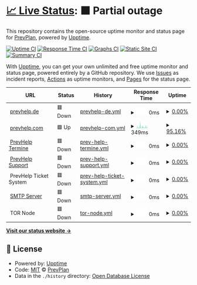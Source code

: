 # [📈 Live Status](https://status.prevhelp.de): <!--live status--> **🟧 Partial outage**

This repository contains the open-source uptime monitor and status page for [PrevPlan](https://ausbilder.org), powered by [Upptime](https://github.com/upptime/upptime).

[![Uptime CI](https://github.com/prevplan/prevhelp-status/workflows/Uptime%20CI/badge.svg)](https://github.com/prevplan/prevhelp-status/actions?query=workflow%3A%22Uptime+CI%22)
[![Response Time CI](https://github.com/prevplan/prevhelp-status/workflows/Response%20Time%20CI/badge.svg)](https://github.com/prevplan/prevhelp-status/actions?query=workflow%3A%22Response+Time+CI%22)
[![Graphs CI](https://github.com/prevplan/prevhelp-status/workflows/Graphs%20CI/badge.svg)](https://github.com/prevplan/prevhelp-status/actions?query=workflow%3A%22Graphs+CI%22)
[![Static Site CI](https://github.com/prevplan/prevhelp-status/workflows/Static%20Site%20CI/badge.svg)](https://github.com/prevplan/prevhelp-status/actions?query=workflow%3A%22Static+Site+CI%22)
[![Summary CI](https://github.com/prevplan/prevhelp-status/workflows/Summary%20CI/badge.svg)](https://github.com/prevplan/prevhelp-status/actions?query=workflow%3A%22Summary+CI%22)

With [Upptime](https://upptime.js.org), you can get your own unlimited and free uptime monitor and status page, powered entirely by a GitHub repository. We use [Issues](https://github.com/prevplan/prevhelp-status/issues) as incident reports, [Actions](https://github.com/prevplan/prevhelp-status/actions) as uptime monitors, and [Pages](https://status.prevhelp.de) for the status page.

<!--start: status pages-->
<!-- This summary is generated by Upptime (https://github.com/upptime/upptime) -->
<!-- Do not edit this manually, your changes will be overwritten -->
<!-- prettier-ignore -->
| URL | Status | History | Response Time | Uptime |
| --- | ------ | ------- | ------------- | ------ |
| <img alt="" src="https://icons.duckduckgo.com/ip3/prevhelp.de.ico" height="13"> [prevhelp.de](https://prevhelp.de) | 🟥 Down | [prevhelp-de.yml](https://github.com/prevplan/prevhelp-status/commits/HEAD/history/prevhelp-de.yml) | <details><summary><img alt="Response time graph" src="./graphs/prevhelp-de/response-time-week.png" height="20"> 0ms</summary><br><a href="https://status.prevhelp.de/history/prevhelp-de"><img alt="Response time 749" src="https://img.shields.io/endpoint?url=https%3A%2F%2Fraw.githubusercontent.com%2Fprevplan%2Fprevhelp-status%2FHEAD%2Fapi%2Fprevhelp-de%2Fresponse-time.json"></a><br><a href="https://status.prevhelp.de/history/prevhelp-de"><img alt="24-hour response time 0" src="https://img.shields.io/endpoint?url=https%3A%2F%2Fraw.githubusercontent.com%2Fprevplan%2Fprevhelp-status%2FHEAD%2Fapi%2Fprevhelp-de%2Fresponse-time-day.json"></a><br><a href="https://status.prevhelp.de/history/prevhelp-de"><img alt="7-day response time 0" src="https://img.shields.io/endpoint?url=https%3A%2F%2Fraw.githubusercontent.com%2Fprevplan%2Fprevhelp-status%2FHEAD%2Fapi%2Fprevhelp-de%2Fresponse-time-week.json"></a><br><a href="https://status.prevhelp.de/history/prevhelp-de"><img alt="30-day response time 0" src="https://img.shields.io/endpoint?url=https%3A%2F%2Fraw.githubusercontent.com%2Fprevplan%2Fprevhelp-status%2FHEAD%2Fapi%2Fprevhelp-de%2Fresponse-time-month.json"></a><br><a href="https://status.prevhelp.de/history/prevhelp-de"><img alt="1-year response time 731" src="https://img.shields.io/endpoint?url=https%3A%2F%2Fraw.githubusercontent.com%2Fprevplan%2Fprevhelp-status%2FHEAD%2Fapi%2Fprevhelp-de%2Fresponse-time-year.json"></a></details> | <details><summary><a href="https://status.prevhelp.de/history/prevhelp-de">0.00%</a></summary><a href="https://status.prevhelp.de/history/prevhelp-de"><img alt="All-time uptime 73.70%" src="https://img.shields.io/endpoint?url=https%3A%2F%2Fraw.githubusercontent.com%2Fprevplan%2Fprevhelp-status%2FHEAD%2Fapi%2Fprevhelp-de%2Fuptime.json"></a><br><a href="https://status.prevhelp.de/history/prevhelp-de"><img alt="24-hour uptime 0.00%" src="https://img.shields.io/endpoint?url=https%3A%2F%2Fraw.githubusercontent.com%2Fprevplan%2Fprevhelp-status%2FHEAD%2Fapi%2Fprevhelp-de%2Fuptime-day.json"></a><br><a href="https://status.prevhelp.de/history/prevhelp-de"><img alt="7-day uptime 0.00%" src="https://img.shields.io/endpoint?url=https%3A%2F%2Fraw.githubusercontent.com%2Fprevplan%2Fprevhelp-status%2FHEAD%2Fapi%2Fprevhelp-de%2Fuptime-week.json"></a><br><a href="https://status.prevhelp.de/history/prevhelp-de"><img alt="30-day uptime 0.00%" src="https://img.shields.io/endpoint?url=https%3A%2F%2Fraw.githubusercontent.com%2Fprevplan%2Fprevhelp-status%2FHEAD%2Fapi%2Fprevhelp-de%2Fuptime-month.json"></a><br><a href="https://status.prevhelp.de/history/prevhelp-de"><img alt="1-year uptime 33.67%" src="https://img.shields.io/endpoint?url=https%3A%2F%2Fraw.githubusercontent.com%2Fprevplan%2Fprevhelp-status%2FHEAD%2Fapi%2Fprevhelp-de%2Fuptime-year.json"></a></details>
| <img alt="" src="https://icons.duckduckgo.com/ip3/prevhelp.com.ico" height="13"> [prevhelp.com](https://prevhelp.com) | 🟩 Up | [prevhelp-com.yml](https://github.com/prevplan/prevhelp-status/commits/HEAD/history/prevhelp-com.yml) | <details><summary><img alt="Response time graph" src="./graphs/prevhelp-com/response-time-week.png" height="20"> 349ms</summary><br><a href="https://status.prevhelp.de/history/prevhelp-com"><img alt="Response time 402" src="https://img.shields.io/endpoint?url=https%3A%2F%2Fraw.githubusercontent.com%2Fprevplan%2Fprevhelp-status%2FHEAD%2Fapi%2Fprevhelp-com%2Fresponse-time.json"></a><br><a href="https://status.prevhelp.de/history/prevhelp-com"><img alt="24-hour response time 299" src="https://img.shields.io/endpoint?url=https%3A%2F%2Fraw.githubusercontent.com%2Fprevplan%2Fprevhelp-status%2FHEAD%2Fapi%2Fprevhelp-com%2Fresponse-time-day.json"></a><br><a href="https://status.prevhelp.de/history/prevhelp-com"><img alt="7-day response time 349" src="https://img.shields.io/endpoint?url=https%3A%2F%2Fraw.githubusercontent.com%2Fprevplan%2Fprevhelp-status%2FHEAD%2Fapi%2Fprevhelp-com%2Fresponse-time-week.json"></a><br><a href="https://status.prevhelp.de/history/prevhelp-com"><img alt="30-day response time 505" src="https://img.shields.io/endpoint?url=https%3A%2F%2Fraw.githubusercontent.com%2Fprevplan%2Fprevhelp-status%2FHEAD%2Fapi%2Fprevhelp-com%2Fresponse-time-month.json"></a><br><a href="https://status.prevhelp.de/history/prevhelp-com"><img alt="1-year response time 398" src="https://img.shields.io/endpoint?url=https%3A%2F%2Fraw.githubusercontent.com%2Fprevplan%2Fprevhelp-status%2FHEAD%2Fapi%2Fprevhelp-com%2Fresponse-time-year.json"></a></details> | <details><summary><a href="https://status.prevhelp.de/history/prevhelp-com">95.16%</a></summary><a href="https://status.prevhelp.de/history/prevhelp-com"><img alt="All-time uptime 89.22%" src="https://img.shields.io/endpoint?url=https%3A%2F%2Fraw.githubusercontent.com%2Fprevplan%2Fprevhelp-status%2FHEAD%2Fapi%2Fprevhelp-com%2Fuptime.json"></a><br><a href="https://status.prevhelp.de/history/prevhelp-com"><img alt="24-hour uptime 99.42%" src="https://img.shields.io/endpoint?url=https%3A%2F%2Fraw.githubusercontent.com%2Fprevplan%2Fprevhelp-status%2FHEAD%2Fapi%2Fprevhelp-com%2Fuptime-day.json"></a><br><a href="https://status.prevhelp.de/history/prevhelp-com"><img alt="7-day uptime 95.16%" src="https://img.shields.io/endpoint?url=https%3A%2F%2Fraw.githubusercontent.com%2Fprevplan%2Fprevhelp-status%2FHEAD%2Fapi%2Fprevhelp-com%2Fuptime-week.json"></a><br><a href="https://status.prevhelp.de/history/prevhelp-com"><img alt="30-day uptime 97.36%" src="https://img.shields.io/endpoint?url=https%3A%2F%2Fraw.githubusercontent.com%2Fprevplan%2Fprevhelp-status%2FHEAD%2Fapi%2Fprevhelp-com%2Fuptime-month.json"></a><br><a href="https://status.prevhelp.de/history/prevhelp-com"><img alt="1-year uptime 95.17%" src="https://img.shields.io/endpoint?url=https%3A%2F%2Fraw.githubusercontent.com%2Fprevplan%2Fprevhelp-status%2FHEAD%2Fapi%2Fprevhelp-com%2Fuptime-year.json"></a></details>
| <img alt="" src="https://icons.duckduckgo.com/ip3/termine.prevhelp.de.ico" height="13"> [PrevHelp Termine](https://termine.prevhelp.de) | 🟥 Down | [prev-help-termine.yml](https://github.com/prevplan/prevhelp-status/commits/HEAD/history/prev-help-termine.yml) | <details><summary><img alt="Response time graph" src="./graphs/prev-help-termine/response-time-week.png" height="20"> 0ms</summary><br><a href="https://status.prevhelp.de/history/prev-help-termine"><img alt="Response time 1164" src="https://img.shields.io/endpoint?url=https%3A%2F%2Fraw.githubusercontent.com%2Fprevplan%2Fprevhelp-status%2FHEAD%2Fapi%2Fprev-help-termine%2Fresponse-time.json"></a><br><a href="https://status.prevhelp.de/history/prev-help-termine"><img alt="24-hour response time 0" src="https://img.shields.io/endpoint?url=https%3A%2F%2Fraw.githubusercontent.com%2Fprevplan%2Fprevhelp-status%2FHEAD%2Fapi%2Fprev-help-termine%2Fresponse-time-day.json"></a><br><a href="https://status.prevhelp.de/history/prev-help-termine"><img alt="7-day response time 0" src="https://img.shields.io/endpoint?url=https%3A%2F%2Fraw.githubusercontent.com%2Fprevplan%2Fprevhelp-status%2FHEAD%2Fapi%2Fprev-help-termine%2Fresponse-time-week.json"></a><br><a href="https://status.prevhelp.de/history/prev-help-termine"><img alt="30-day response time 0" src="https://img.shields.io/endpoint?url=https%3A%2F%2Fraw.githubusercontent.com%2Fprevplan%2Fprevhelp-status%2FHEAD%2Fapi%2Fprev-help-termine%2Fresponse-time-month.json"></a><br><a href="https://status.prevhelp.de/history/prev-help-termine"><img alt="1-year response time 0" src="https://img.shields.io/endpoint?url=https%3A%2F%2Fraw.githubusercontent.com%2Fprevplan%2Fprevhelp-status%2FHEAD%2Fapi%2Fprev-help-termine%2Fresponse-time-year.json"></a></details> | <details><summary><a href="https://status.prevhelp.de/history/prev-help-termine">0.00%</a></summary><a href="https://status.prevhelp.de/history/prev-help-termine"><img alt="All-time uptime 41.99%" src="https://img.shields.io/endpoint?url=https%3A%2F%2Fraw.githubusercontent.com%2Fprevplan%2Fprevhelp-status%2FHEAD%2Fapi%2Fprev-help-termine%2Fuptime.json"></a><br><a href="https://status.prevhelp.de/history/prev-help-termine"><img alt="24-hour uptime 0.00%" src="https://img.shields.io/endpoint?url=https%3A%2F%2Fraw.githubusercontent.com%2Fprevplan%2Fprevhelp-status%2FHEAD%2Fapi%2Fprev-help-termine%2Fuptime-day.json"></a><br><a href="https://status.prevhelp.de/history/prev-help-termine"><img alt="7-day uptime 0.00%" src="https://img.shields.io/endpoint?url=https%3A%2F%2Fraw.githubusercontent.com%2Fprevplan%2Fprevhelp-status%2FHEAD%2Fapi%2Fprev-help-termine%2Fuptime-week.json"></a><br><a href="https://status.prevhelp.de/history/prev-help-termine"><img alt="30-day uptime 0.00%" src="https://img.shields.io/endpoint?url=https%3A%2F%2Fraw.githubusercontent.com%2Fprevplan%2Fprevhelp-status%2FHEAD%2Fapi%2Fprev-help-termine%2Fuptime-month.json"></a><br><a href="https://status.prevhelp.de/history/prev-help-termine"><img alt="1-year uptime 0.00%" src="https://img.shields.io/endpoint?url=https%3A%2F%2Fraw.githubusercontent.com%2Fprevplan%2Fprevhelp-status%2FHEAD%2Fapi%2Fprev-help-termine%2Fuptime-year.json"></a></details>
| <img alt="" src="https://icons.duckduckgo.com/ip3/support.prevhelp.de.ico" height="13"> [PrevHelp Support](https://support.prevhelp.de) | 🟥 Down | [prev-help-support.yml](https://github.com/prevplan/prevhelp-status/commits/HEAD/history/prev-help-support.yml) | <details><summary><img alt="Response time graph" src="./graphs/prev-help-support/response-time-week.png" height="20"> 0ms</summary><br><a href="https://status.prevhelp.de/history/prev-help-support"><img alt="Response time 0" src="https://img.shields.io/endpoint?url=https%3A%2F%2Fraw.githubusercontent.com%2Fprevplan%2Fprevhelp-status%2FHEAD%2Fapi%2Fprev-help-support%2Fresponse-time.json"></a><br><a href="https://status.prevhelp.de/history/prev-help-support"><img alt="24-hour response time 0" src="https://img.shields.io/endpoint?url=https%3A%2F%2Fraw.githubusercontent.com%2Fprevplan%2Fprevhelp-status%2FHEAD%2Fapi%2Fprev-help-support%2Fresponse-time-day.json"></a><br><a href="https://status.prevhelp.de/history/prev-help-support"><img alt="7-day response time 0" src="https://img.shields.io/endpoint?url=https%3A%2F%2Fraw.githubusercontent.com%2Fprevplan%2Fprevhelp-status%2FHEAD%2Fapi%2Fprev-help-support%2Fresponse-time-week.json"></a><br><a href="https://status.prevhelp.de/history/prev-help-support"><img alt="30-day response time 0" src="https://img.shields.io/endpoint?url=https%3A%2F%2Fraw.githubusercontent.com%2Fprevplan%2Fprevhelp-status%2FHEAD%2Fapi%2Fprev-help-support%2Fresponse-time-month.json"></a><br><a href="https://status.prevhelp.de/history/prev-help-support"><img alt="1-year response time 0" src="https://img.shields.io/endpoint?url=https%3A%2F%2Fraw.githubusercontent.com%2Fprevplan%2Fprevhelp-status%2FHEAD%2Fapi%2Fprev-help-support%2Fresponse-time-year.json"></a></details> | <details><summary><a href="https://status.prevhelp.de/history/prev-help-support">0.00%</a></summary><a href="https://status.prevhelp.de/history/prev-help-support"><img alt="All-time uptime 44.02%" src="https://img.shields.io/endpoint?url=https%3A%2F%2Fraw.githubusercontent.com%2Fprevplan%2Fprevhelp-status%2FHEAD%2Fapi%2Fprev-help-support%2Fuptime.json"></a><br><a href="https://status.prevhelp.de/history/prev-help-support"><img alt="24-hour uptime 0.00%" src="https://img.shields.io/endpoint?url=https%3A%2F%2Fraw.githubusercontent.com%2Fprevplan%2Fprevhelp-status%2FHEAD%2Fapi%2Fprev-help-support%2Fuptime-day.json"></a><br><a href="https://status.prevhelp.de/history/prev-help-support"><img alt="7-day uptime 0.00%" src="https://img.shields.io/endpoint?url=https%3A%2F%2Fraw.githubusercontent.com%2Fprevplan%2Fprevhelp-status%2FHEAD%2Fapi%2Fprev-help-support%2Fuptime-week.json"></a><br><a href="https://status.prevhelp.de/history/prev-help-support"><img alt="30-day uptime 0.00%" src="https://img.shields.io/endpoint?url=https%3A%2F%2Fraw.githubusercontent.com%2Fprevplan%2Fprevhelp-status%2FHEAD%2Fapi%2Fprev-help-support%2Fuptime-month.json"></a><br><a href="https://status.prevhelp.de/history/prev-help-support"><img alt="1-year uptime 0.00%" src="https://img.shields.io/endpoint?url=https%3A%2F%2Fraw.githubusercontent.com%2Fprevplan%2Fprevhelp-status%2FHEAD%2Fapi%2Fprev-help-support%2Fuptime-year.json"></a></details>
| <img alt="" src="https://icons.duckduckgo.com/ip3/support.prevhelp.de.ico" height="13"> PrevHelp Ticket System | 🟥 Down | [prev-help-ticket-system.yml](https://github.com/prevplan/prevhelp-status/commits/HEAD/history/prev-help-ticket-system.yml) | <details><summary><img alt="Response time graph" src="./graphs/prev-help-ticket-system/response-time-week.png" height="20"> 0ms</summary><br><a href="https://status.prevhelp.de/history/prev-help-ticket-system"><img alt="Response time 0" src="https://img.shields.io/endpoint?url=https%3A%2F%2Fraw.githubusercontent.com%2Fprevplan%2Fprevhelp-status%2FHEAD%2Fapi%2Fprev-help-ticket-system%2Fresponse-time.json"></a><br><a href="https://status.prevhelp.de/history/prev-help-ticket-system"><img alt="24-hour response time 0" src="https://img.shields.io/endpoint?url=https%3A%2F%2Fraw.githubusercontent.com%2Fprevplan%2Fprevhelp-status%2FHEAD%2Fapi%2Fprev-help-ticket-system%2Fresponse-time-day.json"></a><br><a href="https://status.prevhelp.de/history/prev-help-ticket-system"><img alt="7-day response time 0" src="https://img.shields.io/endpoint?url=https%3A%2F%2Fraw.githubusercontent.com%2Fprevplan%2Fprevhelp-status%2FHEAD%2Fapi%2Fprev-help-ticket-system%2Fresponse-time-week.json"></a><br><a href="https://status.prevhelp.de/history/prev-help-ticket-system"><img alt="30-day response time 0" src="https://img.shields.io/endpoint?url=https%3A%2F%2Fraw.githubusercontent.com%2Fprevplan%2Fprevhelp-status%2FHEAD%2Fapi%2Fprev-help-ticket-system%2Fresponse-time-month.json"></a><br><a href="https://status.prevhelp.de/history/prev-help-ticket-system"><img alt="1-year response time 0" src="https://img.shields.io/endpoint?url=https%3A%2F%2Fraw.githubusercontent.com%2Fprevplan%2Fprevhelp-status%2FHEAD%2Fapi%2Fprev-help-ticket-system%2Fresponse-time-year.json"></a></details> | <details><summary><a href="https://status.prevhelp.de/history/prev-help-ticket-system">0.00%</a></summary><a href="https://status.prevhelp.de/history/prev-help-ticket-system"><img alt="All-time uptime 39.88%" src="https://img.shields.io/endpoint?url=https%3A%2F%2Fraw.githubusercontent.com%2Fprevplan%2Fprevhelp-status%2FHEAD%2Fapi%2Fprev-help-ticket-system%2Fuptime.json"></a><br><a href="https://status.prevhelp.de/history/prev-help-ticket-system"><img alt="24-hour uptime 0.00%" src="https://img.shields.io/endpoint?url=https%3A%2F%2Fraw.githubusercontent.com%2Fprevplan%2Fprevhelp-status%2FHEAD%2Fapi%2Fprev-help-ticket-system%2Fuptime-day.json"></a><br><a href="https://status.prevhelp.de/history/prev-help-ticket-system"><img alt="7-day uptime 0.00%" src="https://img.shields.io/endpoint?url=https%3A%2F%2Fraw.githubusercontent.com%2Fprevplan%2Fprevhelp-status%2FHEAD%2Fapi%2Fprev-help-ticket-system%2Fuptime-week.json"></a><br><a href="https://status.prevhelp.de/history/prev-help-ticket-system"><img alt="30-day uptime 0.00%" src="https://img.shields.io/endpoint?url=https%3A%2F%2Fraw.githubusercontent.com%2Fprevplan%2Fprevhelp-status%2FHEAD%2Fapi%2Fprev-help-ticket-system%2Fuptime-month.json"></a><br><a href="https://status.prevhelp.de/history/prev-help-ticket-system"><img alt="1-year uptime 0.00%" src="https://img.shields.io/endpoint?url=https%3A%2F%2Fraw.githubusercontent.com%2Fprevplan%2Fprevhelp-status%2FHEAD%2Fapi%2Fprev-help-ticket-system%2Fuptime-year.json"></a></details>
| <img alt="" src="https://icons.duckduckgo.com/ip3/null.ico" height="13"> [SMTP Server](mail.prevmail.de) | 🟥 Down | [smtp-server.yml](https://github.com/prevplan/prevhelp-status/commits/HEAD/history/smtp-server.yml) | <details><summary><img alt="Response time graph" src="./graphs/smtp-server/response-time-week.png" height="20"> 0ms</summary><br><a href="https://status.prevhelp.de/history/smtp-server"><img alt="Response time 160" src="https://img.shields.io/endpoint?url=https%3A%2F%2Fraw.githubusercontent.com%2Fprevplan%2Fprevhelp-status%2FHEAD%2Fapi%2Fsmtp-server%2Fresponse-time.json"></a><br><a href="https://status.prevhelp.de/history/smtp-server"><img alt="24-hour response time 0" src="https://img.shields.io/endpoint?url=https%3A%2F%2Fraw.githubusercontent.com%2Fprevplan%2Fprevhelp-status%2FHEAD%2Fapi%2Fsmtp-server%2Fresponse-time-day.json"></a><br><a href="https://status.prevhelp.de/history/smtp-server"><img alt="7-day response time 0" src="https://img.shields.io/endpoint?url=https%3A%2F%2Fraw.githubusercontent.com%2Fprevplan%2Fprevhelp-status%2FHEAD%2Fapi%2Fsmtp-server%2Fresponse-time-week.json"></a><br><a href="https://status.prevhelp.de/history/smtp-server"><img alt="30-day response time 0" src="https://img.shields.io/endpoint?url=https%3A%2F%2Fraw.githubusercontent.com%2Fprevplan%2Fprevhelp-status%2FHEAD%2Fapi%2Fsmtp-server%2Fresponse-time-month.json"></a><br><a href="https://status.prevhelp.de/history/smtp-server"><img alt="1-year response time 160" src="https://img.shields.io/endpoint?url=https%3A%2F%2Fraw.githubusercontent.com%2Fprevplan%2Fprevhelp-status%2FHEAD%2Fapi%2Fsmtp-server%2Fresponse-time-year.json"></a></details> | <details><summary><a href="https://status.prevhelp.de/history/smtp-server">0.00%</a></summary><a href="https://status.prevhelp.de/history/smtp-server"><img alt="All-time uptime 44.13%" src="https://img.shields.io/endpoint?url=https%3A%2F%2Fraw.githubusercontent.com%2Fprevplan%2Fprevhelp-status%2FHEAD%2Fapi%2Fsmtp-server%2Fuptime.json"></a><br><a href="https://status.prevhelp.de/history/smtp-server"><img alt="24-hour uptime 0.00%" src="https://img.shields.io/endpoint?url=https%3A%2F%2Fraw.githubusercontent.com%2Fprevplan%2Fprevhelp-status%2FHEAD%2Fapi%2Fsmtp-server%2Fuptime-day.json"></a><br><a href="https://status.prevhelp.de/history/smtp-server"><img alt="7-day uptime 0.00%" src="https://img.shields.io/endpoint?url=https%3A%2F%2Fraw.githubusercontent.com%2Fprevplan%2Fprevhelp-status%2FHEAD%2Fapi%2Fsmtp-server%2Fuptime-week.json"></a><br><a href="https://status.prevhelp.de/history/smtp-server"><img alt="30-day uptime 0.00%" src="https://img.shields.io/endpoint?url=https%3A%2F%2Fraw.githubusercontent.com%2Fprevplan%2Fprevhelp-status%2FHEAD%2Fapi%2Fsmtp-server%2Fuptime-month.json"></a><br><a href="https://status.prevhelp.de/history/smtp-server"><img alt="1-year uptime 1.08%" src="https://img.shields.io/endpoint?url=https%3A%2F%2Fraw.githubusercontent.com%2Fprevplan%2Fprevhelp-status%2FHEAD%2Fapi%2Fsmtp-server%2Fuptime-year.json"></a></details>
| <img alt="" src="https://icons.duckduckgo.com/ip3/null.ico" height="13"> TOR Node | 🟥 Down | [tor-node.yml](https://github.com/prevplan/prevhelp-status/commits/HEAD/history/tor-node.yml) | <details><summary><img alt="Response time graph" src="./graphs/tor-node/response-time-week.png" height="20"> 0ms</summary><br><a href="https://status.prevhelp.de/history/tor-node"><img alt="Response time 205" src="https://img.shields.io/endpoint?url=https%3A%2F%2Fraw.githubusercontent.com%2Fprevplan%2Fprevhelp-status%2FHEAD%2Fapi%2Ftor-node%2Fresponse-time.json"></a><br><a href="https://status.prevhelp.de/history/tor-node"><img alt="24-hour response time 0" src="https://img.shields.io/endpoint?url=https%3A%2F%2Fraw.githubusercontent.com%2Fprevplan%2Fprevhelp-status%2FHEAD%2Fapi%2Ftor-node%2Fresponse-time-day.json"></a><br><a href="https://status.prevhelp.de/history/tor-node"><img alt="7-day response time 0" src="https://img.shields.io/endpoint?url=https%3A%2F%2Fraw.githubusercontent.com%2Fprevplan%2Fprevhelp-status%2FHEAD%2Fapi%2Ftor-node%2Fresponse-time-week.json"></a><br><a href="https://status.prevhelp.de/history/tor-node"><img alt="30-day response time 0" src="https://img.shields.io/endpoint?url=https%3A%2F%2Fraw.githubusercontent.com%2Fprevplan%2Fprevhelp-status%2FHEAD%2Fapi%2Ftor-node%2Fresponse-time-month.json"></a><br><a href="https://status.prevhelp.de/history/tor-node"><img alt="1-year response time 228" src="https://img.shields.io/endpoint?url=https%3A%2F%2Fraw.githubusercontent.com%2Fprevplan%2Fprevhelp-status%2FHEAD%2Fapi%2Ftor-node%2Fresponse-time-year.json"></a></details> | <details><summary><a href="https://status.prevhelp.de/history/tor-node">0.00%</a></summary><a href="https://status.prevhelp.de/history/tor-node"><img alt="All-time uptime 63.51%" src="https://img.shields.io/endpoint?url=https%3A%2F%2Fraw.githubusercontent.com%2Fprevplan%2Fprevhelp-status%2FHEAD%2Fapi%2Ftor-node%2Fuptime.json"></a><br><a href="https://status.prevhelp.de/history/tor-node"><img alt="24-hour uptime 0.00%" src="https://img.shields.io/endpoint?url=https%3A%2F%2Fraw.githubusercontent.com%2Fprevplan%2Fprevhelp-status%2FHEAD%2Fapi%2Ftor-node%2Fuptime-day.json"></a><br><a href="https://status.prevhelp.de/history/tor-node"><img alt="7-day uptime 0.00%" src="https://img.shields.io/endpoint?url=https%3A%2F%2Fraw.githubusercontent.com%2Fprevplan%2Fprevhelp-status%2FHEAD%2Fapi%2Ftor-node%2Fuptime-week.json"></a><br><a href="https://status.prevhelp.de/history/tor-node"><img alt="30-day uptime 0.00%" src="https://img.shields.io/endpoint?url=https%3A%2F%2Fraw.githubusercontent.com%2Fprevplan%2Fprevhelp-status%2FHEAD%2Fapi%2Ftor-node%2Fuptime-month.json"></a><br><a href="https://status.prevhelp.de/history/tor-node"><img alt="1-year uptime 32.21%" src="https://img.shields.io/endpoint?url=https%3A%2F%2Fraw.githubusercontent.com%2Fprevplan%2Fprevhelp-status%2FHEAD%2Fapi%2Ftor-node%2Fuptime-year.json"></a></details>

<!--end: status pages-->

[**Visit our status website →**](https://status.prevhelp.de)

## 📄 License

- Powered by: [Upptime](https://github.com/upptime/upptime)
- Code: [MIT](./LICENSE) © [PrevPlan](https://ausbilder.org)
- Data in the `./history` directory: [Open Database License](https://opendatacommons.org/licenses/odbl/1-0/)
